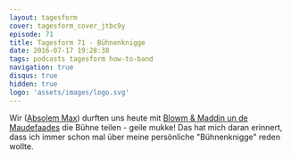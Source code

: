 ```yaml
---
layout: tagesform
cover: tagesform_cover_jtbc9y
episode: 71
title: Tagesform 71 - Bühnenknigge
date: 2016-07-17 19:28:38
tags: podcasts tagesform how-to-band
navigation: true
disqus: true
hidden: true
logo: 'assets/images/logo.svg'
---
```


Wir ([Absolem Max](http://absolem-max.com)) durften uns heute mit [Blowm & Maddin un de Maudefaades](http://plattdeutsch.tumblr.com/) die Bühne teilen - geile mukke!
Das hat mich daran erinnert, dass ich immer schon mal über meine 
persönliche "Bühnenknigge" reden wollte.
